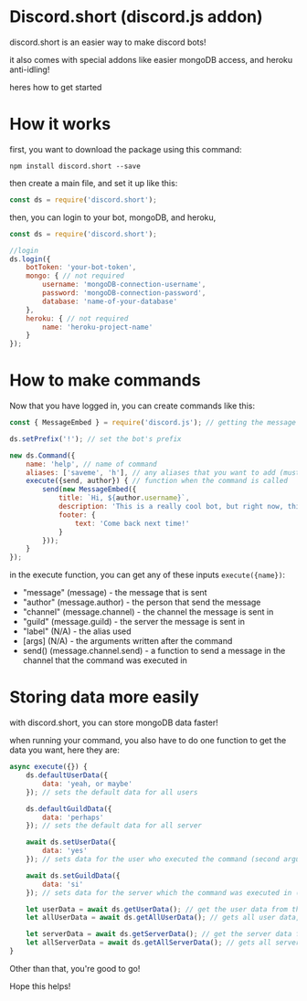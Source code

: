 # Discord.short (discord.js addon)

discord.short is an easier way to make discord bots!

it also comes with special addons like easier mongoDB access, and heroku anti-idling!

heres how to get started

# How it works

first, you want to download the package using this command:

```concole
npm install discord.short --save
```

then create a main file, and set it up like this:

```js
const ds = require('discord.short');
```

then, you can login to your bot, mongoDB, and heroku,

```js
const ds = require('discord.short');

//login
ds.login({
    botToken: 'your-bot-token',
    mongo: { // not required
        username: 'mongoDB-connection-username',
        password: 'mongoDB-connection-password',
        database: 'name-of-your-database'
    },
    heroku: { // not required
        name: 'heroku-project-name'
    }
});
```

# How to make commands

Now that you have logged in, you can create commands like this:

```js
const { MessageEmbed } = require('discord.js'); // getting the message embed from discord.js (not relevant)

ds.setPrefix('!'); // set the bot's prefix

new ds.Command({
    name: 'help', // name of command
    aliases: ['saveme', 'h'], // any aliases that you want to add (must be an array)
    execute({send, author}) { // function when the command is called
        send(new MessageEmbed({
            title: `Hi, ${author.username}`,
            description: 'This is a really cool bot, but right now, this is all it does!',
            footer: {
                text: 'Come back next time!'
            }
        }));
    }
});
```

in the execute function, you can get any of these inputs `execute({name})`:

* "message" (message) - the message that is sent
* "author" (message.author) - the person that send the message
* "channel" (message.channel) - the channel the message is sent in
* "guild" (message.guild) - the server the message is sent in
* "label" (N/A) - the alias used
* \[args] (N/A) - the arguments written after the command
* send() (message.channel.send) - a function to send a message in the channel that the command was executed in

# Storing data more easily

with discord.short, you can store mongoDB data faster!

when running your command, you also have to do one function to get the data you want, here they are:

```js
async execute({}) {
    ds.defaultUserData({
        data: 'yeah, or maybe'
    }); // sets the default data for all users

    ds.defaultGuildData({
        data: 'perhaps'
    }); // sets the default data for all server

    await ds.setUserData({
        data: 'yes'
    }); // sets data for the user who executed the command (second argument could be a different user id)

    await ds.setGuildData({
        data: 'si'
    }); // sets data for the server which the command was executed in (second argument could be a different server id)

    let userData = await ds.getUserData(); // get the user data from the person who executed the command
    let allUserData = await ds.getAllUserData(); // gets all user data, go into .data for each to get the saved data, ._id is the user id

    let serverData = await ds.getServerData(); // get the server data from which the command was executed in
    let allServerData = await ds.getAllServerData(); // gets all server data, go into .data for each to get the saved data, ._id is the server id
}
```

Other than that, you're good to go!

Hope this helps!